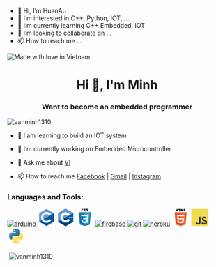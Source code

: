 - 👋 Hi, I’m HuanAu
- 👀 I’m interested in C++, Python, IOT, ...
- 🌱 I’m currently learning C++ Embedded, IOT
- 💞️ I’m looking to collaborate on ...
- 📫 How to reach me ...

<!---
huanngau1/huanngau1 is a ✨ special ✨ repository because its `README.md` (this file) appears on your GitHub profile.
You can click the Preview link to take a look at your changes.
--->


![Made with love in Vietnam](https://madewithlove.now.sh/vn?heart=true&colorA=%23f53838&colorB=%2300cc69)

<h1 align="center">Hi 👋, I'm Minh</h1>
<h3 align="center">Want to become an embedded programmer</h3>
<p align="left"> <img src="https://komarev.com/ghpvc/?username=vanminh1310&label=Profile%20views&color=0e75b6&style=flat" alt="vanminh1310" /> </p>

- 🌱 I am learning to build an IOT system 

- 🔭 I’m currently working on Embedded Microcontroller

- 💬 Ask me about [VI](https://github.com/vanminh1310/vanminh1310/blob/main/TA_VAN_MINH%20-%20Copied.pdf)

- 📫 How to reach me [Facebook](https://www.facebook.com/vanminh1310) | [Gmail](https://mail.google.com/mail/u/0/#inbox?compose=DmwnWsCVwStVBMBDZLhjZXgWqGsPMbwbwHcKFDkWNKcmDjZHZfjKCNxgCfmgqcfcVjVPPgkgvkBL) | [Instagram](https://www.instagram.com/minhhvann/)



<h3 align="left">Languages and Tools:</h3>
<p align="left"> <a href="https://www.arduino.cc/" target="_blank"> <img src="https://cdn.worldvectorlogo.com/logos/arduino-1.svg" alt="arduino" width="40" height="40"/> </a> <a href="https://www.cprogramming.com/" target="_blank"> <img src="https://raw.githubusercontent.com/devicons/devicon/master/icons/c/c-original.svg" alt="c" width="40" height="40"/> </a> <a href="https://www.w3schools.com/cpp/" target="_blank"> <img src="https://raw.githubusercontent.com/devicons/devicon/master/icons/cplusplus/cplusplus-original.svg" alt="cplusplus" width="40" height="40"/> </a> <a href="https://www.w3schools.com/css/" target="_blank"> <img src="https://raw.githubusercontent.com/devicons/devicon/master/icons/css3/css3-original-wordmark.svg" alt="css3" width="40" height="40"/> </a> <a href="https://firebase.google.com/" target="_blank"> <img src="https://www.vectorlogo.zone/logos/firebase/firebase-icon.svg" alt="firebase" width="40" height="40"/> </a> <a href="https://git-scm.com/" target="_blank"> <img src="https://www.vectorlogo.zone/logos/git-scm/git-scm-icon.svg" alt="git" width="40" height="40"/> </a> <a href="https://heroku.com" target="_blank"> <img src="https://www.vectorlogo.zone/logos/heroku/heroku-icon.svg" alt="heroku" width="40" height="40"/> </a> <a href="https://www.w3.org/html/" target="_blank"> <img src="https://raw.githubusercontent.com/devicons/devicon/master/icons/html5/html5-original-wordmark.svg" alt="html5" width="40" height="40"/> </a> <a href="https://developer.mozilla.org/en-US/docs/Web/JavaScript" target="_blank"> <img src="https://raw.githubusercontent.com/devicons/devicon/master/icons/javascript/javascript-original.svg" alt="javascript" width="40" height="40"/> </a> <a href="https://www.python.org" target="_blank"> <img src="https://raw.githubusercontent.com/devicons/devicon/master/icons/python/python-original.svg" alt="python" width="40" height="40"/> </a> </p>


<p>&nbsp;<img align="center" src="https://github-readme-stats.vercel.app/api?username=vanminh1310&show_icons=true&locale=en" alt="vanminh1310" /></p>
